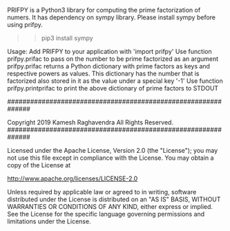 PRIFPY is a Python3 library for computing the prime factorization of numers.
It has dependency on sympy library. Please install sympy before using prifpy.
>> pip3 install sympy

Usage:
Add PRIFPY to your application with 'import prifpy'
Use function prifpy.prifac to pass on the number to be prime factorized as an argument
prifpy.prifac returns a Python dictionary with prime factors as keys and respective powers as values.
This dictionary has the number that is factorized also stored in it as the value under a special key '-1'
Use function prifpy.printprifac to print the above dictionary of prime factors to STDOUT

##############################################################

Copyright 2019 Kamesh Raghavendra
All Rights Reserved.
##############################################################

Licensed under the Apache License, Version 2.0 (the "License"); you may
not use this file except in compliance with the License. You may obtain
a copy of the License at

 http://www.apache.org/licenses/LICENSE-2.0

Unless required by applicable law or agreed to in writing, software
distributed under the License is distributed on an "AS IS" BASIS, WITHOUT
WARRANTIES OR CONDITIONS OF ANY KIND, either express or implied. See the
License for the specific language governing permissions and limitations
under the License.
